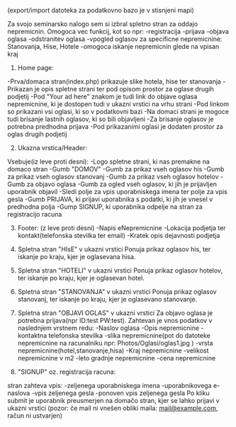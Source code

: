 (export/import datoteka za podatkovno bazo je v stisnjeni mapi)


Za svojo seminarsko nalogo sem si izbral spletno stran za oddajo nepremicnin. Omogoca vec funkcij, kot so npr:
-registracija
-prijava
-objava oglasa
-odstranitev oglasa
-vpogled oglasov za specificne nepremicnine: Stanovanja, Hise, Hotele
-omogoca iskanje nepremicnin glede na vpisan kraj

1. Home page:

-Prva/domaca stran(index.php) prikazuje slike hotela, hise ter stanovanja
-Prikazan je opis spletne strani ter pod opisom prostor za oglase drugih podjetij
-Pod "Your ad here" znakom je tudi link do objave oglasa nepremicnine, ki je dostopen tudi v ukazni vrstici na vrhu strani
-Pod linkom so prikazani vsi oglasi, ki so v podatkovni bazi
-Na domaci strani je mogoce tudi brisanje lastnih oglasov, ki so bili objavljeni
-Za brisanje oglasov je potrebna predhodna prijava
-Pod prikazanimi oglasi je dodaten prostor za oglas drugih podjetij

2. Ukazna vrstica/Header:

Vsebuje(iz leve proti desni):
-Logo spletne strani, ki nas premakne na domaco stran
-Gumb "DOMOV"
-Gumb za prikaz vseh oglasov his
-Gumb za prikaz vseh oglasov stanovanj
-Gumb za prikaz vseh oglasov hotelov
-Gumb za objavo oglasa
-Gumb za ogled vseh oglasov, ki jih je prijavljen uporabnik objavil
-Sledi polje za vpis uporabniskega imena ter polje za vpis gesla
-Gumb PRIJAVA, ki prijavi uporabnika s podatki, ki jih je vnesel v predhodna polja
-Gump SIGNUP, ki uporabnika odpelje na stran za registracijo racuna

3. Footer:
(z leve proti desni)
-Napis eNepremicnine
-Lokacija podjetja ter kontakt(telefonska stevilka ter email)
-Kratek opis dejavnosti podjetja

4. Spletna stran "HIsE" v ukazni vrstici
Ponuja prikaz oglasov his, ter iskanje po kraju, kjer je oglasevana hisa.

5. Spletna stran "HOTELI" v ukazni vrstici
Ponuja prikaz oglasov hotelov, ter iskanje po kraju, kjer je oglasevan hotel.

6. Spletna stran "STANOVANJA" v ukazni vrstici
Ponuja prikaz oglasov stanovanj, ter iskanje po kraju, kjer je oglasevano stanovanje.

7. Spletna stran "OBJAVI OGLAS" v ukazni vrstici
Za objavo oglasa je potrebna prijava(npr ID:test PW:test).
Zahtevan je vnos podatkov v naslednjem vrstnem redu:
-Naslov oglasa
-Opis nepremicnine
-kontaktna telefonska stevilka
-slika nepremicnine(pot do datoteke nepremicnine na racunalniku npr: Photos/Oglasi/oglas1.jpg )
-vrsta nepremicnine(hotel,stanovanje,hisa)
-Kraj nepremicnine
-velikost nepremicnine v m2
-leto gradnje nepremicnine
-cena nepremicnine

8. "SIGNUP" oz. registracija racuna:

stran zahteva vpis:
-zeljenega uporabniskega imena
-uporabnikovega e-naslova
-vpis zeljenega gesla
-ponoven vpis zeljenega gesla
Po kliku submit je uporabnik preusmerjen na domačo stran, kjer se lahko prijavi v ukazni vrstici
(pozor: če mail ni vnešen obliki maila: mail@example.com, račun ni ustvarjen)
